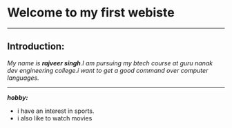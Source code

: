 
# Welcome to my first  webiste
---

## Introduction:
*My name is **rajveer singh**.I am pursuing my btech course at guru nanak dev engineering college.i want to get a good command over computer languages.*

---

***hobby:***
- i have an interest in sports.
- i also like to watch movies



